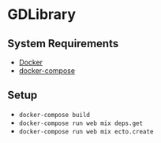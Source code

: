 # GDLibrary

## System Requirements

  * [Docker](https://docs.docker.com/get-docker/)
  * [docker-compose](https://docs.docker.com/compose/install/)

## Setup

  * `docker-compose build`
  * `docker-compose run web mix deps.get`
  * `docker-compose run web mix ecto.create`
